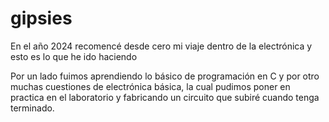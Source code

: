 # gipsies
En el año 2024 recomencé desde cero mi viaje dentro de la electrónica y esto es lo que he ido haciendo

Por un lado fuimos aprendiendo lo básico de programación en C y por otro muchas cuestiones de electrónica básica, la cual pudimos poner en practica en el laboratorio y fabricando un circuito que subiré cuando tenga terminado.
